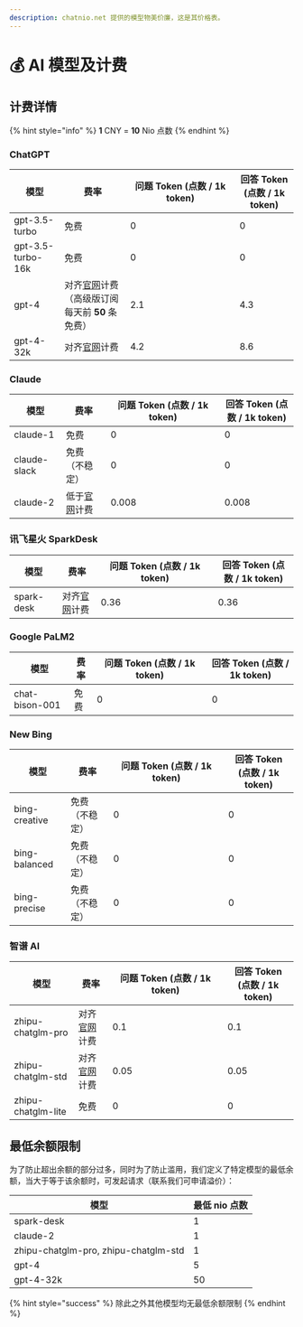 ```yaml
---
description: chatnio.net 提供的模型物美价廉，这是其价格表。
---
```


# 💰 AI 模型及计费

## 计费详情

{% hint style="info" %}
**1** CNY = **10** Nio 点数
{% endhint %}

### **ChatGPT**

<table><thead><tr><th>模型</th><th>费率</th><th width="178">问题 Token (点数 / 1k token)</th><th>回答 Token (点数 / 1k token)</th></tr></thead><tbody><tr><td>gpt-3.5-turbo</td><td>免费</td><td>0</td><td>0</td></tr><tr><td>gpt-3.5-turbo-16k</td><td>免费</td><td>0</td><td>0</td></tr><tr><td>gpt-4</td><td>对齐<a href="https://openai.com/pricing">官网</a>计费（高级版订阅每天前 <strong>50</strong> 条免费）</td><td>2.1</td><td>4.3</td></tr><tr><td>gpt-4-32k</td><td>对齐<a href="https://openai.com/pricing">官网</a>计费</td><td>4.2</td><td>8.6</td></tr></tbody></table>

### Claude

<table><thead><tr><th>模型</th><th>费率</th><th width="186">问题 Token (点数 / 1k token)</th><th>回答 Token (点数 / 1k token)</th></tr></thead><tbody><tr><td>claude-1</td><td>免费</td><td>0</td><td>0</td></tr><tr><td>claude-slack</td><td>免费（不稳定）</td><td>0</td><td>0</td></tr><tr><td>claude-2</td><td>低于<a href="https://anthropic.com/pricing/">官网</a>计费</td><td>0.008</td><td>0.008</td></tr></tbody></table>

### 讯飞星火 SparkDesk

<table><thead><tr><th>模型</th><th>费率</th><th width="192">问题 Token (点数 / 1k token)</th><th>回答 Token (点数 / 1k token)</th></tr></thead><tbody><tr><td>spark-desk</td><td>对齐<a href="https://xinghuo.xfyun.cn/sparkapi">官网</a>计费</td><td>0.36</td><td>0.36</td></tr></tbody></table>

### Google PaLM2

<table><thead><tr><th>模型</th><th>费率</th><th width="188">问题 Token (点数 / 1k token)</th><th>回答 Token (点数 / 1k token)</th></tr></thead><tbody><tr><td>chat-bison-001</td><td>免费</td><td>0</td><td>0</td></tr></tbody></table>

### New Bing

<table><thead><tr><th>模型</th><th>费率</th><th width="188">问题 Token (点数 / 1k token)</th><th>回答 Token (点数 / 1k token)</th></tr></thead><tbody><tr><td>bing-creative</td><td>免费（不稳定）</td><td>0</td><td>0</td></tr><tr><td>bing-balanced</td><td>免费（不稳定）</td><td>0</td><td>0</td></tr><tr><td>bing-precise</td><td>免费（不稳定）</td><td>0</td><td>0</td></tr></tbody></table>

### 智谱 AI

<table><thead><tr><th>模型</th><th>费率</th><th width="188">问题 Token (点数 / 1k token)</th><th>回答 Token (点数 / 1k token)</th></tr></thead><tbody><tr><td>zhipu-chatglm-pro</td><td>对齐<a href="https://open.bigmodel.cn/pricing">官网</a>计费</td><td>0.1</td><td>0.1</td></tr><tr><td>zhipu-chatglm-std</td><td>对齐<a href="https://open.bigmodel.cn/pricing">官网</a>计费</td><td>0.05</td><td>0.05</td></tr><tr><td>zhipu-chatglm-lite</td><td>免费</td><td>0</td><td>0</td></tr></tbody></table>

## 最低余额限制

为了防止超出余额的部分过多，同时为了防止滥用，我们定义了特定模型的最低余额，当大于等于该余额时，可发起请求（联系我们可申请溢价）：

| 模型                                   | 最低 nio 点数 |
| ------------------------------------ | --------- |
| spark-desk                           | 1         |
| claude-2                             | 1         |
| zhipu-chatglm-pro, zhipu-chatglm-std | 1         |
| gpt-4                                | 5         |
| gpt-4-32k                            | 50        |

{% hint style="success" %}
除此之外其他模型均无最低余额限制
{% endhint %}
